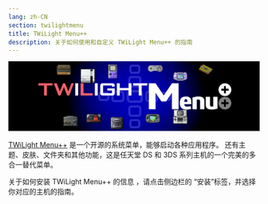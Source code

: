 ```yaml
---
lang: zh-CN
section: twilightmenu
title: TWiLight Menu++
description: 关于如何使用和自定义 TWiLight Menu++ 的指南
---
```


![TWiLight Menu++ 标志](https://github.com/DS-Homebrew/TWiLightMenu/raw/master/logo.png)

[TWiLight Menu++](https://github.com/DS-Homebrew/TWiLightMenu) 是一个开源的系统菜单，能够启动各种应用程序。 还有主题、皮肤、文件夹和其他功能，这是任天堂 DS 和 3DS 系列主机的一个完美的多合一替代菜单。

关于如何安装 TWiLight Menu++ 的信息 ，请点击侧边栏的 “安装”标签，并选择你对应的主机的指南。
